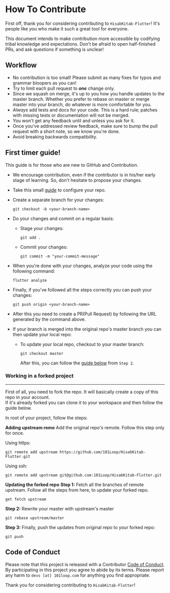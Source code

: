 # How To Contribute

First off, thank you for considering contributing to `HisabKitab-Flutter`! It's
people like _you_ who make it such a great tool for everyone.

This document intends to make contribution more accessible by codifying tribal
knowledge and expectations. Don't be afraid to open half-finished PRs, and ask
questions if something is unclear!

## Workflow

- No contribution is too small! Please submit as many fixes for typos and
  grammar bloopers as you can!
- Try to limit each pull request to **_one_** change only.
- Since we squash on merge, it's up to you how you handle updates to the master
  branch. Whether you prefer to rebase on master or merge master into your
  branch, do whatever is more comfortable for you.
- _Always_ add tests and docs for your code. This is a hard rule; patches with
  missing tests or documentation will not be merged.
- You won't get any feedback until and unless you ask for it.
- Once you've addressed review feedback, make sure to bump the pull request with
  a short note, so we know you're done.
- Avoid breaking backwards compatibility.

## First timer guide!

This guide is for those who are new to GitHub and Contribution.

- We encourage contribution, even if the contributor is in his/her early stage
  of learning. So, don't hesitate to propose your changes.
- Take this small [guide](#updating-the-forked-repo) to configure your repo.
- Create a separate branch for your changes:
  ```
  git checkout -b <your-branch-name>
  ```
- Do your changes and commit on a regular basis:

  - Stage your changes:

    ```
    git add .
    ```

  - Commit your changes:
    ```
    git commit -m "your-commit-message"
    ```

- When you're done with your changes, analyze your code using the following
  command:
  ```
  flutter analyze
  ```
- Finally, if you've followed all the steps correctly you can push your changes:
  ```
  git push origin <your-branch-name>
  ```
- After this you need to create a PR(Pull Request) by following the URL
  generated by the command above.
- If your branch is merged into the original repo's master branch you can then
  update your local repo:
  - To update your local repo, checkout to your master branch:
    ```
    git checkout master
    ```
    After this, you can follow the [guide below](#updating-the-forked-repo) from
    `Step 2`.



### Working in a forked project

---
First of all, you need to fork the repo. It will basically create a copy of this repo in your account.<br>
If it's already forked you can clone it to your workspace and then follow the guide below.

In root of your project, follow the steps:

**Adding upstream remo**
Add the original repo's remote. Follow this step only for once. <br>

Using https:

```
git remote add upstream https://github.com/101Loop/HisabKitab-Flutter.git
```

Using ssh:

```
git remote add upstream git@github.com:101Loop/HisabKitab-Flutter.git
```
**Updating the forked repo**
**Step 1:** Fetch all the branches of remote upstream. Follow all the steps from
here, to update your forked repo.

```
get fetch upstream
```

**Step 2:** Rewrite your master with upstream's master

```
git rebase upstream/master
```

**Step 3:** Finally, push the updates from original repo to your forked repo:

```
git push
```

## Code of Conduct

Please note that this project is released with a Contributor
[Code of Conduct](https://github.com/101loop/HisabKitab-Flutter/blob/master/CODE_OF_CONDUCT.md).
By participating in this project you agree to abide by its terms. Please report
any harm to `devs [at] 101loop.com` for anything you find appropriate.

Thank you for considering contributing to `HisabKitab-Flutter`!

